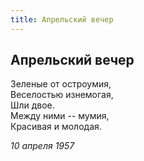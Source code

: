 ```yaml
---
title: Апрельский вечер
---
```

## Апрельский вечер

Зеленые от остроумия,  
Веселостью изнемогая,  
Шли двое.  
Между ними -- мумия,  
Красивая и молодая.

*10 апреля 1957*
